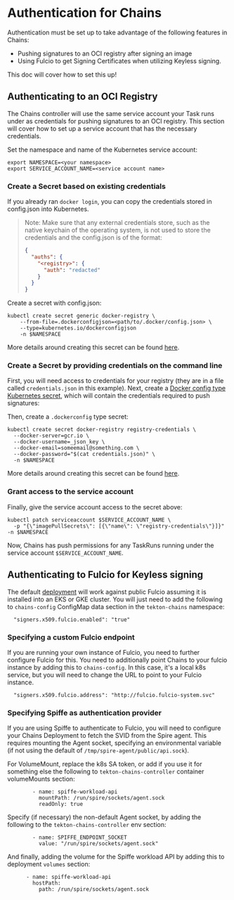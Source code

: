 <!--
---
linkTitle: "Authentication for Chains"
weight: 10
---
-->

# Authentication for Chains

Authentication must be set up to take advantage of the following features in Chains:

* Pushing signatures to an OCI registry after signing an image
* Using Fulcio to get Signing Certificates when utilizing Keyless signing.

This doc will cover how to set this up!

## Authenticating to an OCI Registry

The Chains controller will use the same service account your Task runs under as credentials for pushing signatures to an OCI registry. This section will cover how to set up a service account that has the necessary credentials.

Set the namespace and name of the Kubernetes service account:

```shell
export NAMESPACE=<your namespace>
export SERVICE_ACCOUNT_NAME=<service account name>
```

### Create a Secret based on existing credentials

If you already ran `docker login`, you can copy the credentials stored in
config.json into Kubernetes.

> Note: Make sure that any external credentials store, such as the native
> keychain of the operating system, is not used to store the credentials and
> the config.json is of the format:
> ```json
> {
>   "auths": {
>     "<registry>": {
>       "auth": "redacted"
>     }
>   }
> }
> ```

Create a secret with config.json:

```shell
kubectl create secret generic docker-registry \
    --from-file=.dockerconfigjson=<path/to/.docker/config.json> \
    --type=kubernetes.io/dockerconfigjson
    -n $NAMESPACE
```

More details around creating this secret can be found [here](https://kubernetes.io/docs/tasks/configure-pod-container/pull-image-private-registry/#registry-secret-existing-credentials).

### Create a Secret by providing credentials on the command line

First, you will need access to credentials for your registry (they are in a file called `credentials.json` in this example).
Next, create a [Docker config type Kubernetes secret](https://kubernetes.io/docs/concepts/configuration/secret/#docker-config-secrets), which will contain the credentials required to push signatures:

Then, create a `.dockerconfig` type secret:

```shell
kubectl create secret docker-registry registry-credentials \
  --docker-server=gcr.io \
  --docker-username=_json_key \
  --docker-email=someemail@something.com \
  --docker-password="$(cat credentials.json)" \
  -n $NAMESPACE
```

More details around creating this secret can be found [here](https://kubernetes.io/docs/tasks/configure-pod-container/pull-image-private-registry/#create-a-secret-by-providing-credentials-on-the-command-line).

### Grant access to the service account

Finally, give the service account access to the secret above:

```shell
kubectl patch serviceaccount $SERVICE_ACCOUNT_NAME \
  -p "{\"imagePullSecrets\": [{\"name\": \"registry-credentials\"}]}" -n $NAMESPACE
```

Now, Chains has push permissions for any TaskRuns running under the service account `$SERVICE_ACCOUNT_NAME`.

## Authenticating to Fulcio for Keyless signing

The default [deployment](../config/100-deployment.yaml) will work against
public Fulcio assuming it is installed into an EKS or GKE cluster. You will
just need to add the following to `chains-config` ConfigMap data section in the
`tekton-chains` namespace:

```
  "signers.x509.fulcio.enabled": "true"
```

### Specifying a custom Fulcio endpoint

If you are running your own instance of Fulcio, you need to further
configure Fulcio for this. You need to additionally point Chains to your
fulcio instance by adding this to `chains-config`. In this case, it's a local
k8s service, but you will need to change the URL to point to your Fulcio
instance.

```
  "signers.x509.fulcio.address": "http://fulcio.fulcio-system.svc"
```

### Specifying Spiffe as authentication provider

If you are using Spiffe to authenticate to Fulcio, you will need to configure
your Chains Deployment to fetch the SVID from the Spire agent. This requires
mounting the Agent socket, specifying an environmental variable (if not using
the default of `/tmp/spire-agent/public/api.sock`).

For VolumeMount, replace the k8s SA token, or add if you use it for something
else the following to `tekton-chains-controller` container volumeMounts section:

```
        - name: spiffe-workload-api
          mountPath: /run/spire/sockets/agent.sock
          readOnly: true
```

Specify (if necessary) the non-default Agent socket, by adding the following
to the `tekton-chains-controller` env section:

```
        - name: SPIFFE_ENDPOINT_SOCKET
          value: "/run/spire/sockets/agent.sock"
```

And finally, adding the volume for the Spiffe workload API by adding this
to deployment `volumes` section:

```
      - name: spiffe-workload-api
        hostPath:
          path: /run/spire/sockets/agent.sock
```
